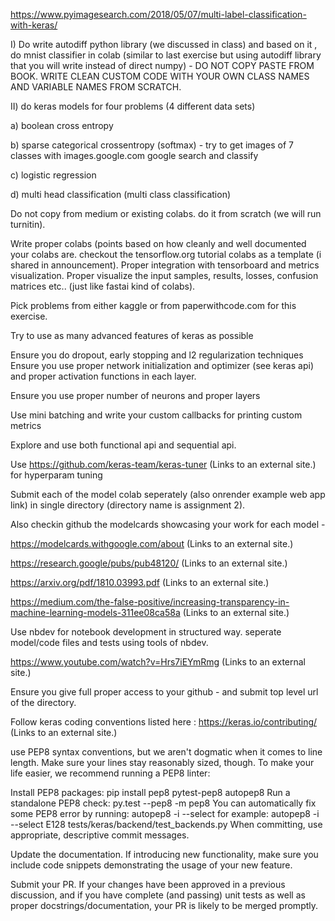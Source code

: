 https://www.pyimagesearch.com/2018/05/07/multi-label-classification-with-keras/


I) Do write autodiff python  library (we discussed in class)  and based on it , do  mnist classifier in colab (similar to last exercise but using autodiff library  that you will write instead of direct numpy) - DO NOT COPY PASTE FROM BOOK. WRITE CLEAN CUSTOM CODE WITH YOUR OWN CLASS NAMES AND VARIABLE NAMES FROM SCRATCH. 

II) do keras models for four problems (4 different data sets)

a) boolean cross entropy

b) sparse categorical crossentropy (softmax) - try to get images of 7 classes with images.google.com google search and classify 

c) logistic regression

d) multi head classification (multi class classification)

Do not copy from medium or existing colabs. do it from scratch (we will run turnitin).

 

Write proper colabs (points based on how cleanly and well documented your colabs are. checkout the tensorflow.org tutorial colabs as a template (i shared in announcement). Proper integration with tensorboard and metrics visualization. Proper visualize the input samples, results, losses, confusion matrices etc.. (just like fastai kind of colabs).

 

Pick problems from either kaggle or from paperwithcode.com for this exercise.

Try to use as many advanced  features of keras as possible 

Ensure you do dropout, early stopping and l2 regularization techniques 
Ensure you use proper network initialization and optimizer (see keras api) and proper activation functions in each layer.

Ensure you use proper number of neurons and proper layers 

Use mini batching and write your custom callbacks for printing custom metrics

Explore and use both functional api and sequential api.

 

Use https://github.com/keras-team/keras-tuner (Links to an external site.) for hyperparam tuning

 

Submit each of the model colab seperately (also onrender example web app link) in single directory (directory name is assignment 2).

 

Also checkin github the modelcards showcasing your work for each model - 

 

https://modelcards.withgoogle.com/about (Links to an external site.)

 

https://research.google/pubs/pub48120/ (Links to an external site.)

https://arxiv.org/pdf/1810.03993.pdf (Links to an external site.)

https://medium.com/the-false-positive/increasing-transparency-in-machine-learning-models-311ee08ca58a (Links to an external site.)

 

Use nbdev for notebook development in structured way. seperate model/code files and tests using tools of nbdev.

https://www.youtube.com/watch?v=Hrs7iEYmRmg (Links to an external site.)


 

Ensure you give full proper access to your github - and submit top level url of the directory.

 

Follow keras coding conventions listed here : https://keras.io/contributing/ (Links to an external site.)

 

use PEP8 syntax conventions, but we aren't dogmatic when it comes to line length. Make sure your lines stay reasonably sized, though. To make your life easier, we recommend running a PEP8 linter:

Install PEP8 packages: pip install pep8 pytest-pep8 autopep8
Run a standalone PEP8 check: py.test --pep8 -m pep8
You can automatically fix some PEP8 error by running: autopep8 -i --select <errors> <FILENAME> for example: autopep8 -i --select E128 tests/keras/backend/test_backends.py
When committing, use appropriate, descriptive commit messages.

Update the documentation. If introducing new functionality, make sure you include code snippets demonstrating the usage of your new feature.

Submit your PR. If your changes have been approved in a previous discussion, and if you have complete (and passing) unit tests as well as proper docstrings/documentation, your PR is likely to be merged promptly.
